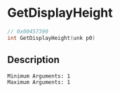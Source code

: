 # GetDisplayHeight
```c
// 0x00457390
int GetDisplayHeight(unk p0)
```
## Description
```
Minimum Arguments: 1
Maximum Arguments: 1
```
